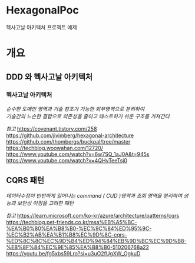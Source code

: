 # HexagonalPoc
헥사고날 아키텍처 프로젝트 예제



# 개요 


## DDD 와 헥사고날 아키텍처 

### 헥사고날 아키텍처
_순수한 도메인 영역과 기술 참조가 가능한 외부영역으로 분리하여 <br>
기술간의 느슨한 결합으로 의존성을 줄이고 테스트하기 쉬운 구조를 가져간다._

*참고*
https://covenant.tistory.com/258 <br>
https://github.com/jivimberg/hexagonal-architecture <br>
https://github.com/thombergs/buckpal/tree/master <br>
https://techblog.woowahan.com/12720/ <br>
https://www.youtube.com/watch?v=6w7SQ_1aJ0A&t=945s <br>
https://www.youtube.com/watch?v=4QHvTeeTsj0 <br>
## CQRS 패턴
_데이터수정이 빈번하게 일어나는 command ( CUD )영역과 조회 영역을 분리하여 성능과 보안상 이점을 고려한 패턴_


*참고*
https://learn.microsoft.com/ko-kr/azure/architecture/patterns/cqrs <br>
https://techblog.pet-friends.co.kr/msa%EB%A5%BC-%EA%B0%80%EA%B8%B0-%EC%9C%84%ED%95%9C-%EC%B2%AB%EA%B1%B8%EC%9D%8C-cqrs-%ED%8C%8C%EC%9D%B4%ED%94%84%EB%9D%BC%EC%9D%B8-%EB%8F%84%EC%9E%85%EA%B8%B0-510206768a22 <br>
https://youtu.be/fg5xbs59Lro?si=u3uO2fUgXW_OgkuD




